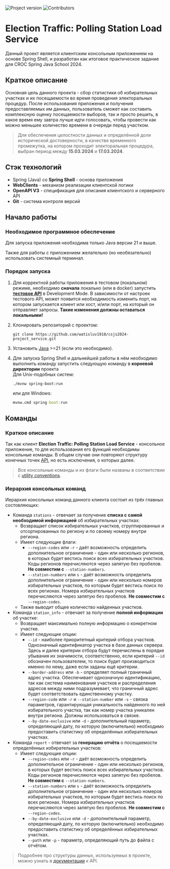 ![Project version](https://img.shields.io/badge/Project_version-1.0.0-gree)
![Contributors](https://img.shields.io/badge/Contributors-1-blue)

# Election Traffic: Polling Station Load Service

Данный проект является клиентским консольным приложением на основе Spring Shell, 
и разработан как итоговое практическое задание для CROC Spring Java School 2024.

## Краткое описание

Основная цель данного проекта - сбор статистики об избирательных участках и их 
посещаемости во время проведения электоральных процедур. После 
использования приложения и получения предоставляемых им данных,
пользователь сможет как составить комплексную оценку посещаемости выборов,
так и просто решить, в какое время ему завтра лучше идти голосовать,
чтобы провести как можно меньшее количество времени в очереди перед участком.

> Для обеспечения целостности данных и определённой доли исторической достоверности, 
в качестве временного промежутка, на котором проходит
электоральная процедура, выбран период между **15.03.2024** и **17.03.2024**.

## Стэк технологий

- Spring (Java) со **Spring Shell** - основа приложения
- **WebClients** - механизм реализации клиентской логики
- **OpenAPI V3** - спецификация для описания клиентского и серверного API
- **Git** - система контроля версий

## Начало работы

### Необходимое программное обеспечение

Для запуска приложения необходима только Java версии 21 и выше.

Также для работы с приложением желательно 
(но необязательно) использовать системный терминал.

### Порядок запуска

1. Для корректной работы приложения в тестовом (локальном) режиме, необходимо
**сначала** локально (или в docker) запустить [**тестовое API**](https://github.com/watisluv1910/csjs2024-project_test-api) в Development Mode. 
В зависимости от настроек тестового API, может появится необходимость изменить порт, на котором запускается 
клиент или хост, и/или порт, на который он отправляет запросы.
**Такие изменения должны оставаться локальными!**

2. Клонировать репозиторий с проектом:
    ```shell
   git clone https://github.com/watisluv1910/csjs2024-project_service.git
    ```
   
3. Установить [Java](https://www.oracle.com/java/technologies/downloads/) >=21 (если это необходимо).

4. Для запуска Spring Shell и дальнейшей работы в нём необходимо выполнить команду 
запустить следующую команду в **корневой директории** проекта
   <br>Для Unix-подобных систем:
   ```shell
   ./mvnw spring-boot:run
   ``` 
   или для Windows:
    ```cmd
    mvnw.cmd spring-boot:run
    ```

## Команды

### Краткое описание

Так как клиент **Election Traffic: Polling Station Load Service** - консольное приложение,
то для использования его функций необходимы консольные команды. В общем случае они повторяют структуру 
конечных точек [API](src/main/resources/api/reference/openapi.yml), но есть исключения, о которых далее.

> Все консольные команды и их флаги были названы в соответствии с [utility conventions](https://pubs.opengroup.org/onlinepubs/9699919799/basedefs/V1_chap12.html).

### Иерархия консольных команд

Иерархия консольных команд данного клиента состоит из трёх главных состовляющих:
- Команда `stations` - отвечает за получение **списка с самой необходимой информацией** об избирательных участках:
  - Возвращает список избирательных участков, сгруппированных и отсортированных по региону и по своему номеру внутри региона.
  - Имеет следующие флаги:
    - `--region-codes` или `-r` - даёт возможность определить дополнительное ограничение - один или несколько регионов, 
    в которых будет вестись поиск всех избирательных участков. Коды регионов перечисляются через запятую без пробелов. **Не совместим с** `--station-numbers`.
    - `--station-numbers` или `s` - даёт возможность определить дополнительное ограничение - один или несколько номеров
    избирательных участков, по которым будет вестись поиск по всех регионах. Номера избирательных участков перечисляются через запятую без пробелов. 
    **Не совместим с** `--region-codes`.
  - Также выводит общее количество найденных участков.
- Команда `station_info` - отвечает за получение **полной информации** об участке:
  - Возвращает максимально полную информацию о конкретном участке.
  - Имеет следующие опции:
    - `--id` - наиболее приоритетный критерий отбора участков. Однозначный идентификатор участка в базе данных сервера. Здесь и далее критерии отбора будут перечислены
    в порядке убывания их значимости, соответственно, если критерий `--id` обозначен пользователем, то
    поиск будет производиться именно по нему, даже если заданы ещё критерии.
    - `--border-address` или `-b` - определяет полный граничный адрес участка. Обеспечивает однозначную идентификацию, так как
    система наименования участков и распределения адресов между ними подразумевает, что граничный адрес будет
    соответствовать единственному участку.
    - `--region-code` или `-r` и `--station-number` или `-s` - связка параметров, гарантирующая уникальность найденного по ней избирательного
    участка, так как номер участка уникален внутри региона. Должны использоваться в связке.
    - `--by-date-exclusive` или `-d` - дополнительный параметр, определяющий дату, по которую (включительно) необходимо предоставить
    статистику об определённых избирательных участках.
- Команда `report` - отвечает за **генерацию отчёта** о посещаемости определённых избирательных участков:
  - Имеет следующие опции:
    - `--region-codes` или `-r` - даёт возможность определить дополнительное ограничение - один или несколько регионов,
      в которых будет вестись поиск всех избирательных участков. Коды регионов перечисляются через запятую без пробелов. **Не совместим с** `--station-numbers`.
    - `--station-numbers` или `s` - даёт возможность определить дополнительное ограничение - один или несколько номеров
      избирательных участков, по которым будет вестись поиск по всех регионах. Номера избирательных участков перечисляются через запятую без пробелов.
      **Не совместим с** `--region-codes`.
    - `--by-date-exclusive` или `-d` - дополнительный параметр, определяющий дату, по которую (включительно) необходимо предоставить
      статистику об определённых избирательных участках.
    - `--path` или `-p` - параметр, определяющий путь до файла с отчётом.

> Подробнее про структуры данных, используемых в проекте, можно узнать в [документации](src/main/resources/api/reference/openapi.yml) к API.
